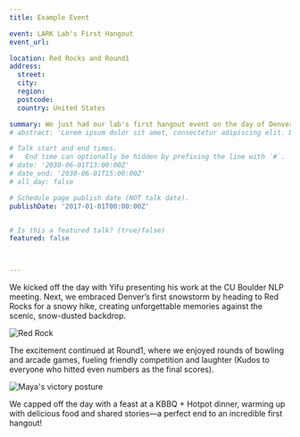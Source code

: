 ```yaml
---
title: Example Event

event: LARK Lab's First Hangout 
event_url: 

location: Red Rocks and Round1
address:
  street: 
  city: 
  region: 
  postcode: 
  country: United States

summary: We just had our lab's first hangout event on the day of Denver’s first snowstorm of Winter 2024!  
# abstract: 'Lorem ipsum dolor sit amet, consectetur adipiscing elit. Duis posuere tellusac convallis placerat. Proin tincidunt magna sed ex sollicitudin condimentum. Sed ac faucibus dolor, scelerisque sollicitudin nisi. Cras purus urna, suscipit quis sapien eu, pulvinar tempor diam.'

# Talk start and end times.
#   End time can optionally be hidden by prefixing the line with `#`.
# date: '2030-06-01T13:00:00Z'
# date_end: '2030-06-01T15:00:00Z'
# all_day: false

# Schedule page publish date (NOT talk date).
publishDate: '2017-01-01T00:00:00Z'


# Is this a featured talk? (true/false)
featured: false



---
```


We kicked off the day with Yifu presenting his work at the CU Boulder NLP meeting. Next, we embraced Denver’s first snowstorm by heading to Red Rocks for a snowy hike, creating unforgettable memories against the scenic, snow-dusted backdrop. 

![Red Rock](https://drive.google.com/uc?export=view&id=1BXhbwmNXAHZQbiHWLnAqiwFR5n7BoVPF)

The excitement continued at Round1, where we enjoyed rounds of bowling and arcade games, fueling friendly competition and laughter (Kudos to everyone who hitted even numbers as the final scores). 

![Maya's victory posture](https://drive.google.com/uc?export=view&id=1wvD-kEOAdo0R3pKVGiHYohGMbROclUww)

We capped off the day with a feast at a KBBQ + Hotpot dinner, warming up with delicious food and shared stories—a perfect end to an incredible first hangout! 
